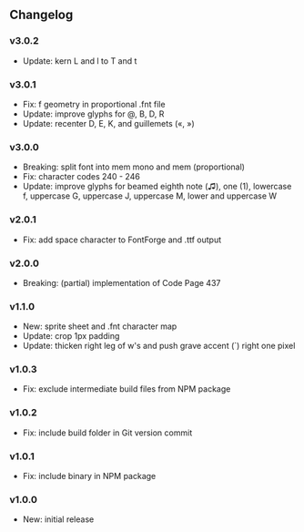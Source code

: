 ## Changelog

### v3.0.2
- Update: kern L and l to T and t

### v3.0.1
- Fix: f geometry in proportional .fnt file
- Update: improve glyphs for @, B, D, R
- Update: recenter D, E, K, and guillemets («, »)

### v3.0.0
- Breaking: split font into mem mono and mem (proportional)
- Fix: character codes 240 - 246
- Update: improve glyphs for beamed eighth note (♫), one (1), lowercase f,
  uppercase G, uppercase J, uppercase M, lower and uppercase W

### v2.0.1
- Fix: add space character to FontForge and .ttf output

### v2.0.0
- Breaking: (partial) implementation of Code Page 437

### v1.1.0
- New: sprite sheet and .fnt character map
- Update: crop 1px padding
- Update: thicken right leg of w's and push grave accent (`) right one pixel

### v1.0.3
- Fix: exclude intermediate build files from NPM package

### v1.0.2
- Fix: include build folder in Git version commit

### v1.0.1
- Fix: include binary in NPM package

### v1.0.0
- New: initial release